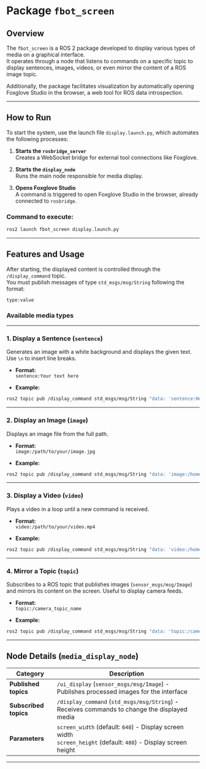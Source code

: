 # Package `fbot_screen`

## Overview

The `fbot_screen` is a ROS 2 package developed to display various types of media on a graphical interface.  
It operates through a node that listens to commands on a specific topic to display sentences, images, videos, or even mirror the content of a ROS image topic.

Additionally, the package facilitates visualization by automatically opening Foxglove Studio in the browser, a web tool for ROS data introspection.

---

## How to Run

To start the system, use the launch file `display.launch.py`, which automates the following processes:

1. **Starts the `rosbridge_server`**  
   Creates a WebSocket bridge for external tool connections like Foxglove.

2. **Starts the `display_node`**  
   Runs the main node responsible for media display.

3. **Opens Foxglove Studio**  
   A command is triggered to open Foxglove Studio in the browser, already connected to `rosbridge`.

### Command to execute:

```bash
ros2 launch fbot_screen display.launch.py
```

---

## Features and Usage

After starting, the displayed content is controlled through the `/display_command` topic.  
You must publish messages of type `std_msgs/msg/String` following the format:

```
type:value
```

### Available media types

---

### 1. Display a Sentence (`sentence`)

Generates an image with a white background and displays the given text.  
Use `\n` to insert line breaks.

- **Format:**  
  `sentence:Your text here`

- **Example:**

```bash
ros2 topic pub /display_command std_msgs/msg/String "data: 'sentence:Hello, robot!\nHow are you?'"
```

---

### 2. Display an Image (`image`)

Displays an image file from the full path.

- **Format:**  
  `image:/path/to/your/image.jpg`

- **Example:**

```bash
ros2 topic pub /display_command std_msgs/msg/String "data: 'image:/home/user/photos/fbot.png'"
```

---

### 3. Display a Video (`video`)

Plays a video in a loop until a new command is received.

- **Format:**  
  `video:/path/to/your/video.mp4`

- **Example:**

```bash
ros2 topic pub /display_command std_msgs/msg/String "data: 'video:/home/user/videos/presentation.mp4'"
```

---

### 4. Mirror a Topic (`topic`)

Subscribes to a ROS topic that publishes images (`sensor_msgs/msg/Image`) and mirrors its content on the screen. Useful to display camera feeds.

- **Format:**  
  `topic:/camera_topic_name`

- **Example:**

```bash
ros2 topic pub /display_command std_msgs/msg/String "data: 'topic:/camera/image_raw'"
```

---

## Node Details (`media_display_node`)

| Category             | Description                                                                                 |
|--------------------- |---------------------------------------------------------------------------------------------|
| **Published topics** | `/ui_display` (`sensor_msgs/msg/Image`) - Publishes processed images for the interface      |
| **Subscribed topics**| `/display_command` (`std_msgs/msg/String`) - Receives commands to change the displayed media|
| **Parameters**       | `screen_width` (default: `640`) - Display screen width<br>`screen_height` (default: `480`) -   Display screen height  |
---

